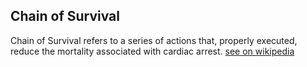 ## Chain of Survival
Chain of Survival refers to a series of actions that, properly executed, reduce the mortality associated with cardiac arrest. [see on wikipedia](https://en.wikipedia.org/wiki/Chain_of_survival)

